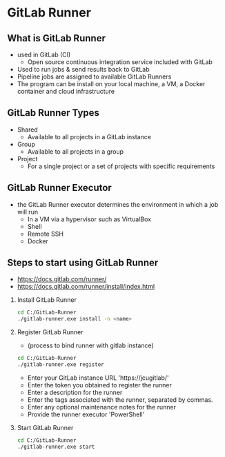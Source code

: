 # GitLab Runner

## What is GitLab Runner
- used in GitLab (CI)
  - Open source continuous integration service included with GitLab
- Used to run jobs & send results back to GitLab
- Pipeline jobs are assigned to available GitLab Runners
- The program can be install on your local machine, a VM, a Docker container and  cloud infrastructure

## GitLab Runner Types
   - Shared
     - Available to all projects in a GitLab instance
   - Group
     - Available to all projects in a group
   - Project
     - For a single project or a set of projects with specific requirements

## GitLab Runner Executor
   - the GitLab Runner executor determines the environment in which a job will run
      - In a VM via a hypervisor such as VirtualBox
      - Shell
      - Remote SSH
      - Docker

## Steps to start using GitLab Runner
   - https://docs.gitlab.com/runner/
   - https://docs.gitlab.com/runner/install/index.html
1. Install GitLab Runner
   
    ```bash
    cd C:/GitLab-Runner
    ./gitlab-runner.exe install -n <name>
    ```

2. Register GitLab Runner
   - (process to bind runner with gitlab instance)
    ```bash
    cd C:/GitLab-Runner
    ./gitlab-runner.exe register
    ```
     - Enter your GitLab instance URL 'https://jcugitlab/'
     - Enter the token you obtained to register the runner
     - Enter a description for the runner
     - Enter the tags associated with the runner, separated by commas.
     - Enter any optional maintenance notes for the runner
     - Provide the runner executor 'PowerShell'

3. Start GitLab Runner
   ```bash
   cd C:/GitLab-Runner
   ./gitlab-runner.exe start
   ```
